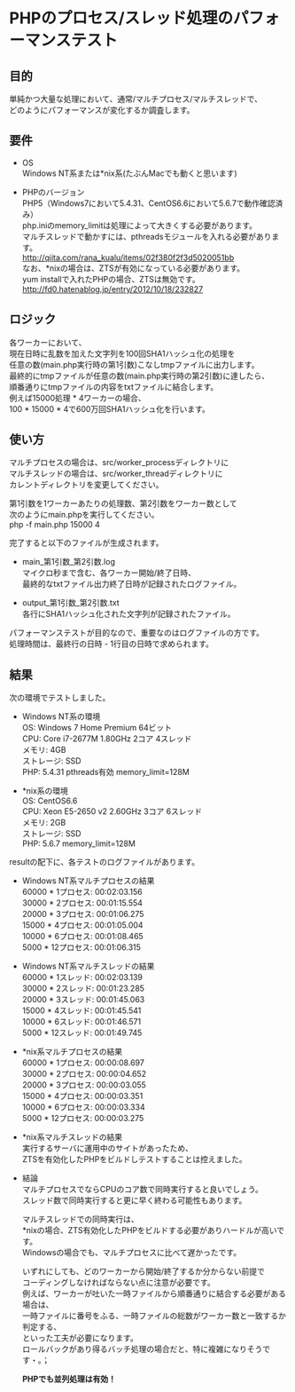 ﻿# PHPのプロセス/スレッド処理のパフォーマンステスト

## 目的
単純かつ大量な処理において、通常/マルチプロセス/マルチスレッドで、  
どのようにパフォーマンスが変化するか調査します。

## 要件
* OS  
  Windows NT系または*nix系(たぶんMacでも動くと思います)  

* PHPのバージョン  
  PHP5（Windows7において5.4.31、CentOS6.6において5.6.7で動作確認済み）  
  php.iniのmemory_limitは処理によって大きくする必要があります。  
  マルチスレッドで動かすには、pthreadsモジュールを入れる必要があります。  
  http://qiita.com/rana_kualu/items/02f380f2f3d5020051bb  
  なお、*nixの場合は、ZTSが有効になっている必要があります。  
  yum installで入れたPHPの場合、ZTSは無効です。  
  http://fd0.hatenablog.jp/entry/2012/10/18/232827

## ロジック
各ワーカーにおいて、  
現在日時に乱数を加えた文字列を100回SHA1ハッシュ化の処理を  
任意の数(main.php実行時の第1引数)こなしtmpファイルに出力します。  
最終的にtmpファイルが任意の数(main.php実行時の第2引数)に達したら、  
順番通りにtmpファイルの内容をtxtファイルに結合します。  
例えば15000処理 * 4ワーカーの場合、  
100 * 15000 * 4で600万回SHA1ハッシュ化を行います。

## 使い方
マルチプロセスの場合は、src/worker_processディレクトリに  
マルチスレッドの場合は、src/worker_threadディレクトリに  
カレントディレクトリを変更してください。

第1引数を1ワーカーあたりの処理数、第2引数をワーカー数として  
次のようにmain.phpを実行してください。  
php -f main.php 15000 4

完了すると以下のファイルが生成されます。  
* main\_第1引数\_第2引数.log  
  マイクロ秒まで含む、各ワーカー開始/終了日時、  
  最終的なtxtファイル出力終了日時が記録されたログファイル。

* output\_第1引数\_第2引数.txt  
  各行にSHA1ハッシュ化された文字列が記録されたファイル。

パフォーマンステストが目的なので、重要なのはログファイルの方です。  
処理時間は、最終行の日時 - 1行目の日時で求められます。

## 結果
次の環境でテストしました。  
* Windows NT系の環境  
  OS: Windows 7 Home Premium 64ビット  
  CPU: Core i7-2677M 1.80GHz 2コア 4スレッド  
  メモリ: 4GB  
  ストレージ: SSD  
  PHP: 5.4.31 pthreads有効 memory_limit=128M

* *nix系の環境  
  OS: CentOS6.6  
  CPU: Xeon E5-2650 v2 2.60GHz 3コア 6スレッド  
  メモリ: 2GB  
  ストレージ: SSD  
  PHP: 5.6.7 memory_limit=128M

resultの配下に、各テストのログファイルがあります。

* Windows NT系マルチプロセスの結果  
  60000 * 1プロセス: 00:02:03.156  
  30000 * 2プロセス: 00:01:15.554  
  20000 * 3プロセス: 00:01:06.275  
  15000 * 4プロセス: 00:01:05.004  
  10000 * 6プロセス: 00:01:08.465  
  5000 * 12プロセス: 00:01:06.315  

* Windows NT系マルチスレッドの結果  
  60000 * 1スレッド: 00:02:03.139  
  30000 * 2スレッド: 00:01:23.285  
  20000 * 3スレッド: 00:01:45.063  
  15000 * 4スレッド: 00:01:45.541  
  10000 * 6スレッド: 00:01:46.571  
  5000 * 12スレッド: 00:01:49.745  

* *nix系マルチプロセスの結果  
  60000 * 1プロセス: 00:00:08.697  
  30000 * 2プロセス: 00:00:04.652  
  20000 * 3プロセス: 00:00:03.055  
  15000 * 4プロセス: 00:00:03.351  
  10000 * 6プロセス: 00:00:03.334  
  5000 * 12プロセス: 00:00:03.275  

* *nix系マルチスレッドの結果  
  実行するサーバに運用中のサイトがあったため、  
  ZTSを有効化したPHPをビルドしテストすることは控えました。

* 結論  
  マルチプロセスでならCPUのコア数で同時実行すると良いでしょう。  
  スレッド数で同時実行すると更に早く終わる可能性もあります。
  
  マルチスレッドでの同時実行は、  
  *nixの場合、ZTS有効化したPHPをビルドする必要がありハードルが高いです。  
  Windowsの場合でも、マルチプロセスに比べて遅かったです。
  
  いずれにしても、どのワーカーから開始/終了するか分からない前提で  
  コーディングしなければならない点に注意が必要です。  
  例えば、ワーカーが吐いた一時ファイルから順番通りに結合する必要がある場合は、  
  一時ファイルに番号をふる、一時ファイルの総数がワーカー数と一致するか判定する、  
  といった工夫が必要になります。  
  ロールバックがあり得るバッチ処理の場合だと、特に複雑になりそうです・。；
  
  **PHPでも並列処理は有効！**
